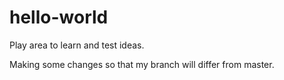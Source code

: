 # hello-world
Play area to learn and test ideas.

Making some changes so that my branch will differ from master.
